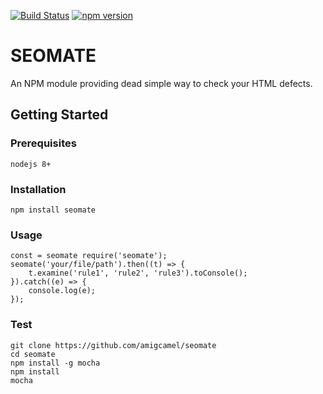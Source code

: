 [![Build Status](https://travis-ci.org/amigcamel/seomate.svg?branch=master)](https://travis-ci.org/amigcamel/seomate)
[![npm version](https://badge.fury.io/js/seomate.svg)](https://www.npmjs.com/seomate)
# SEOMATE

An NPM module providing dead simple way to check your HTML defects.

## Getting Started

### Prerequisites

    nodejs 8+

### Installation

    npm install seomate

### Usage

    const = seomate require('seomate');
    seomate('your/file/path').then((t) => {
        t.examine('rule1', 'rule2', 'rule3').toConsole();
    }).catch((e) => {
        console.log(e);
    });

### Test

    git clone https://github.com/amigcamel/seomate
    cd seomate
    npm install -g mocha
    npm install
    mocha

